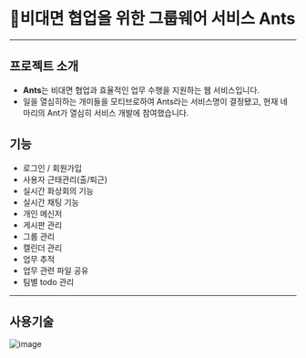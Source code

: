# 🐜비대면 협업을 위한 그룹웨어 서비스 Ants
---
## 프로젝트 소개
 - **Ants**는 비대면 협업과 효율적인 업무 수행을 지원하는 웹 서비스입니다.
 - 일을 열심히하는 개미들을 모티브로하여 Ants라는 서비스명이 결정됐고, 현재 네 마리의 Ant가 열심히 서비스 개발에 참여했습니다.

## 기능
 - 로그인 / 회원가입
 - 사용자 근태관리(출/퇴근)
 - 실시간 화상회의 기능
 - 실시간 채팅 기능 
 - 개인 메신저
 - 게시판 관리
 - 그룹 관리 
 - 캘린더 관리
 - 업무 추적 
 - 업무 관련 파일 공유
 - 팀별 todo 관리
---
## 사용기술
![image](https://user-images.githubusercontent.com/41180841/127511135-f48e68e5-9ccf-4d23-9cd0-d2f317c9f88b.png)
